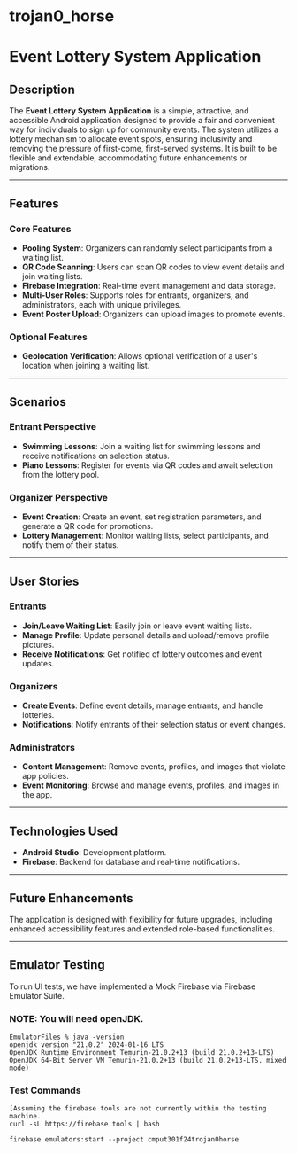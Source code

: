 # trojan0_horse

# Event Lottery System Application

## Description  
The **Event Lottery System Application** is a simple, attractive, and accessible Android application designed to provide a fair and convenient way for individuals to sign up for community events. The system utilizes a lottery mechanism to allocate event spots, ensuring inclusivity and removing the pressure of first-come, first-served systems. It is built to be flexible and extendable, accommodating future enhancements or migrations.

---

## Features  

### Core Features  
- **Pooling System**: Organizers can randomly select participants from a waiting list.  
- **QR Code Scanning**: Users can scan QR codes to view event details and join waiting lists.  
- **Firebase Integration**: Real-time event management and data storage.  
- **Multi-User Roles**: Supports roles for entrants, organizers, and administrators, each with unique privileges.  
- **Event Poster Upload**: Organizers can upload images to promote events.  

### Optional Features  
- **Geolocation Verification**: Allows optional verification of a user's location when joining a waiting list.  

---

## Scenarios  

### Entrant Perspective  
- **Swimming Lessons**: Join a waiting list for swimming lessons and receive notifications on selection status.  
- **Piano Lessons**: Register for events via QR codes and await selection from the lottery pool.  

### Organizer Perspective  
- **Event Creation**: Create an event, set registration parameters, and generate a QR code for promotions.  
- **Lottery Management**: Monitor waiting lists, select participants, and notify them of their status.  

---

## User Stories  

### Entrants  
- **Join/Leave Waiting List**: Easily join or leave event waiting lists.  
- **Manage Profile**: Update personal details and upload/remove profile pictures.  
- **Receive Notifications**: Get notified of lottery outcomes and event updates.  

### Organizers  
- **Create Events**: Define event details, manage entrants, and handle lotteries.  
- **Notifications**: Notify entrants of their selection status or event changes.  

### Administrators  
- **Content Management**: Remove events, profiles, and images that violate app policies.  
- **Event Monitoring**: Browse and manage events, profiles, and images in the app.  

---

## Technologies Used  
- **Android Studio**: Development platform.  
- **Firebase**: Backend for database and real-time notifications.  

---

## Future Enhancements  
The application is designed with flexibility for future upgrades, including enhanced accessibility features and extended role-based functionalities.  

---

## Emulator Testing
To run UI tests, we have implemented a Mock Firebase via Firebase Emulator Suite. 
### NOTE: You will need openJDK.

```
EmulatorFiles % java -version                                             
openjdk version "21.0.2" 2024-01-16 LTS
OpenJDK Runtime Environment Temurin-21.0.2+13 (build 21.0.2+13-LTS)
OpenJDK 64-Bit Server VM Temurin-21.0.2+13 (build 21.0.2+13-LTS, mixed mode)
```

### Test Commands

```
[Assuming the firebase tools are not currently within the testing machine. 
curl -sL https://firebase.tools | bash     
```
```
firebase emulators:start --project cmput301f24trojan0horse
```



